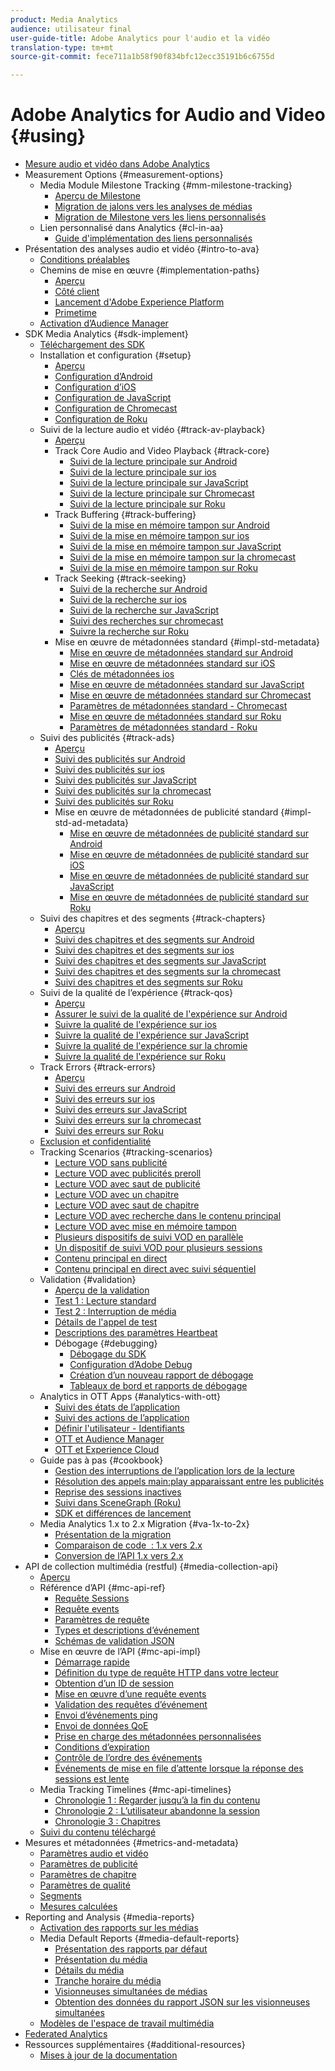 ```yaml
---
product: Media Analytics
audience: utilisateur final
user-guide-title: Adobe Analytics pour l'audio et la vidéo
translation-type: tm+mt
source-git-commit: fece711a1b58f90f834bfc12ecc35191b6c6755d

---
```



# Adobe Analytics for Audio and Video {#using}

+ [Mesure audio et vidéo dans Adobe Analytics](media-overview.md)
+ Measurement Options {#measurement-options}
   + Media Module Milestone Tracking {#mm-milestone-tracking}
      + [Aperçu de Milestone](measurement-options/mm-milestone-tracking/milestone-overview.md)
      + [Migration de jalons vers les analyses de médias](measurement-options/mm-milestone-tracking/migrate-ms-to-va.md)
      + [Migration de Milestone vers les liens personnalisés](measurement-options/mm-milestone-tracking/migrate-ms-to-cl.md)
   + Lien personnalisé dans Analytics {#cl-in-aa}
      + [Guide d'implémentation des liens personnalisés](measurement-options/cl-in-aa/cl-impl-guide.md)
+ Présentation des analyses audio et vidéo {#intro-to-ava}
   + [Conditions préalables](intro-to-ava/prereqs.md)
   + Chemins de mise en œuvre {#implementation-paths}
      + [Aperçu](intro-to-ava/implementation-paths/implementation-paths.md)
      + [Côté client](intro-to-ava/implementation-paths/client-side-path.md)
      + [Lancement d'Adobe Experience Platform](intro-to-ava/implementation-paths/launch-path.md)
      + [Primetime](intro-to-ava/implementation-paths/primetime-path.md)
   + [Activation d’Audience Manager](intro-to-ava/am-enablement.md)
+ SDK Media Analytics {#sdk-implement}
   + [Téléchargement des SDK](sdk-implement/download-sdks.md)
   + Installation et configuration {#setup}
      + [Aperçu](sdk-implement/setup/setup-overview.md)
      + [Configuration d’Android](sdk-implement/setup/set-up-android.md)
      + [Configuration d’iOS](sdk-implement/setup/set-up-ios.md)
      + [Configuration de JavaScript](sdk-implement/setup/set-up-js.md)
      + [Configuration de Chromecast](sdk-implement/setup/set-up-chromecast.md)
      + [Configuration de Roku](sdk-implement/setup/set-up-roku.md)
   + Suivi de la lecture audio et vidéo {#track-av-playback}
      + [Aperçu](sdk-implement/track-av-playback/track-core-overview.md)
      + Track Core Audio and Video Playback {#track-core}
         + [Suivi de la lecture principale sur Android](sdk-implement/track-av-playback/track-core/track-core-android.md)
         + [Suivi de la lecture principale sur ios](sdk-implement/track-av-playback/track-core/track-core-ios.md)
         + [Suivi de la lecture principale sur JavaScript](sdk-implement/track-av-playback/track-core/track-core-js.md)
         + [Suivi de la lecture principale sur Chromecast](sdk-implement/track-av-playback/track-core/track-core-chromecast.md)
         + [Suivi de la lecture principale sur Roku](sdk-implement/track-av-playback/track-core/track-core-roku.md)
      + Track Buffering {#track-buffering}
         + [Suivi de la mise en mémoire tampon sur Android](sdk-implement/track-av-playback/track-buffering/track-buffering-android.md)
         + [Suivi de la mise en mémoire tampon sur ios](sdk-implement/track-av-playback/track-buffering/track-buffering-ios.md)
         + [Suivi de la mise en mémoire tampon sur JavaScript](sdk-implement/track-av-playback/track-buffering/track-buffering-js.md)
         + [Suivi de la mise en mémoire tampon sur la chromecast](sdk-implement/track-av-playback/track-buffering/track-buffering-chromecast.md)
         + [Suivi de la mise en mémoire tampon sur Roku](sdk-implement/track-av-playback/track-buffering/track-buffering-roku.md)
      + Track Seeking {#track-seeking}
         + [Suivi de la recherche sur Android](sdk-implement/track-av-playback/track-seeking/track-seeking-android.md)
         + [Suivi de la recherche sur ios](sdk-implement/track-av-playback/track-seeking/track-seeking-ios.md)
         + [Suivi de la recherche sur JavaScript](sdk-implement/track-av-playback/track-seeking/track-seeking-js.md)
         + [Suivi des recherches sur chromecast](sdk-implement/track-av-playback/track-seeking/track-seeking-chromecast.md)
         + [Suivre la recherche sur Roku](sdk-implement/track-av-playback/track-seeking/track-seeking-roku.md)
      + Mise en œuvre de métadonnées standard {#impl-std-metadata}
         + [Mise en œuvre de métadonnées standard sur Android](sdk-implement/track-av-playback/impl-std-metadata/impl-std-metadata-android.md)
         + [Mise en œuvre de métadonnées standard sur iOS](sdk-implement/track-av-playback/impl-std-metadata/impl-std-metadata-ios.md)
         + [Clés de métadonnées ios](sdk-implement/track-av-playback/impl-std-metadata/ios-metadata-keys.md)
         + [Mise en œuvre de métadonnées standard sur JavaScript](sdk-implement/track-av-playback/impl-std-metadata/impl-std-metadata-js.md)
         + [Mise en œuvre de métadonnées standard sur Chromecast](sdk-implement/track-av-playback/impl-std-metadata/impl-std-metadata-chromecast.md)
         + [Paramètres de métadonnées standard - Chromecast](sdk-implement/track-av-playback/impl-std-metadata/chromecast-metadata.md)
         + [Mise en œuvre de métadonnées standard sur Roku](sdk-implement/track-av-playback/impl-std-metadata/impl-std-metadata-roku.md)
         + [Paramètres de métadonnées standard - Roku](sdk-implement/track-av-playback/impl-std-metadata/roku-metadata.md)
   + Suivi des publicités {#track-ads}
      + [Aperçu](sdk-implement/track-ads/track-ads-overview.md)
      + [Suivi des publicités sur Android](sdk-implement/track-ads/track-ads-android.md)
      + [Suivi des publicités sur ios](sdk-implement/track-ads/track-ads-ios.md)
      + [Suivi des publicités sur JavaScript](sdk-implement/track-ads/track-ads-js.md)
      + [Suivi des publicités sur la chromecast](sdk-implement/track-ads/track-ads-chromecast.md)
      + [Suivi des publicités sur Roku](sdk-implement/track-ads/track-ads-roku.md)
      + Mise en œuvre de métadonnées de publicité standard {#impl-std-ad-metadata}
         + [Mise en œuvre de métadonnées de publicité standard sur Android](sdk-implement/track-ads/impl-std-ad-metadata/impl-std-ad-metadata-android.md)
         + [Mise en œuvre de métadonnées de publicité standard sur iOS](sdk-implement/track-ads/impl-std-ad-metadata/impl-std-ad-metadata-ios.md)
         + [Mise en œuvre de métadonnées de publicité standard sur JavaScript](sdk-implement/track-ads/impl-std-ad-metadata/impl-std-ad-metadata-js.md)
         + [Mise en œuvre de métadonnées de publicité standard sur Roku](sdk-implement/track-ads/impl-std-ad-metadata/impl-std-ad-metadata-roku.md)
   + Suivi des chapitres et des segments {#track-chapters}
      + [Aperçu](sdk-implement/track-chapters/track-chapters-overview.md)
      + [Suivi des chapitres et des segments sur Android](sdk-implement/track-chapters/track-chapters-android.md)
      + [Suivi des chapitres et des segments sur ios](sdk-implement/track-chapters/track-chapters-ios.md)
      + [Suivi des chapitres et des segments sur JavaScript](sdk-implement/track-chapters/track-chapters-js.md)
      + [Suivi des chapitres et des segments sur la chromecast](sdk-implement/track-chapters/track-chapters-chromecast.md)
      + [Suivi des chapitres et des segments sur Roku](sdk-implement/track-chapters/track-chapters-roku.md)
   + Suivi de la qualité de l’expérience {#track-qos}
      + [Aperçu](sdk-implement/track-qos/track-qos-overview.md)
      + [Assurer le suivi de la qualité de l'expérience sur Android](sdk-implement/track-qos/track-qos-android.md)
      + [Suivre la qualité de l'expérience sur ios](sdk-implement/track-qos/track-qos-ios.md)
      + [Suivre la qualité de l'expérience sur JavaScript](sdk-implement/track-qos/track-qos-js.md)
      + [Suivre la qualité de l'expérience sur la chromie](sdk-implement/track-qos/track-qos-chromecast.md)
      + [Suivre la qualité de l'expérience sur Roku](sdk-implement/track-qos/track-qos-roku.md)
   + Track Errors {#track-errors}
      + [Aperçu](sdk-implement/track-errors/track-errors-overview.md)
      + [Suivi des erreurs sur Android](sdk-implement/track-errors/track-errors-android.md)
      + [Suivi des erreurs sur ios](sdk-implement/track-errors/track-errors-ios.md)
      + [Suivi des erreurs sur JavaScript](sdk-implement/track-errors/track-errors-js.md)
      + [Suivi des erreurs sur la chromecast](sdk-implement/track-errors/track-errors-chromecast.md)
      + [Suivi des erreurs sur Roku](sdk-implement/track-errors/track-errors-roku.md)
   + [Exclusion et confidentialité](sdk-implement/opt-out-privacy.md)
   + Tracking Scenarios {#tracking-scenarios}
      + [Lecture VOD sans publicité](sdk-implement/tracking-scenarios/vod-no-intrs-details.md)
      + [Lecture VOD avec publicités preroll](sdk-implement/tracking-scenarios/vod-preroll-ads.md)
      + [Lecture VOD avec saut de publicité](sdk-implement/tracking-scenarios/vod-skipped-ads.md)
      + [Lecture VOD avec un chapitre](sdk-implement/tracking-scenarios/vod-one-chapter.md)
      + [Lecture VOD avec saut de chapitre](sdk-implement/tracking-scenarios/vod-skipped-chapter.md)
      + [Lecture VOD avec recherche dans le contenu principal](sdk-implement/tracking-scenarios/vod-seeking.md)
      + [Lecture VOD avec mise en mémoire tampon](sdk-implement/tracking-scenarios/vod-buffering.md)
      + [Plusieurs dispositifs de suivi VOD en parallèle](sdk-implement/tracking-scenarios/vod-multi-trackers.md)
      + [Un dispositif de suivi VOD pour plusieurs sessions](sdk-implement/tracking-scenarios/vod-multi-track-one-session.md)
      + [Contenu principal en direct](sdk-implement/tracking-scenarios/live-main-content.md)
      + [Contenu principal en direct avec suivi séquentiel](sdk-implement/tracking-scenarios/live-sequential.md)
   + Validation {#validation}
      + [Aperçu de la validation](sdk-implement/validation/validation-overview.md)
      + [Test 1 : Lecture standard](sdk-implement/validation/test1-standard-playback.md)
      + [Test 2 : Interruption de média](sdk-implement/validation/test2-media-interrupt.md)
      + [Détails de l'appel de test](sdk-implement/validation/test-call-details.md)
      + [Descriptions des paramètres Heartbeat](sdk-implement/validation/heartbeat-params.md)
      + Débogage {#debugging}
         + [Débogage du SDK](sdk-implement/validation/debugging/sdk-debugging.md)
         + [Configuration d’Adobe Debug](sdk-implement/validation/debugging/config-adobe-debug.md)
         + [Création d’un nouveau rapport de débogage](sdk-implement/validation/debugging/create-new-debug-report.md)
         + [Tableaux de bord et rapports de débogage](sdk-implement/validation/debugging/debug-dash-repts.md)
   + Analytics in OTT Apps {#analytics-with-ott}
      + [Suivi des états de l’application](sdk-implement/analytics-with-ott/track-app-states.md)
      + [Suivi des actions de l’application](sdk-implement/analytics-with-ott/track-app-actions.md)
      + [Définir l'utilisateur - Identifiants](sdk-implement/analytics-with-ott/set-user-ids.md)
      + [OTT et Audience Manager](sdk-implement/analytics-with-ott/ott-am.md)
      + [OTT et Experience Cloud](sdk-implement/analytics-with-ott/ott-experience-cloud.md)
   + Guide pas à pas {#cookbook}
      + [Gestion des interruptions de l’application lors de la lecture](sdk-implement/cookbook/app-interrupts.md)
      + [Résolution des appels main:play apparaissant entre les publicités](sdk-implement/cookbook/fix-ad-play-ad.md)
      + [Reprise des sessions inactives](sdk-implement/cookbook/resuming-inactive.md)
      + [Suivi dans SceneGraph (Roku)](sdk-implement/cookbook/sdk-track-scenegraph.md)
      + [SDK et différences de lancement](sdk-implement/cookbook/sdk-vs-launch-qoe.md)
   + Media Analytics 1.x to 2.x Migration {#va-1x-to-2x}
      + [Présentation de la migration](sdk-implement/va-1x-to-2x/mig-1x-2x-overview.md)
      + [Comparaison de code  : 1.x vers 2.x](sdk-implement/va-1x-to-2x/code-comparison-1x-2x.md)
      + [Conversion de l’API 1.x vers 2.x](sdk-implement/va-1x-to-2x/1x-2x-api-change.md)
+ API de collection multimédia (restful) {#media-collection-api}
   + [Aperçu](media-collection-api/mc-api-overview.md)
   + Référence d’API {#mc-api-ref}
      + [Requête Sessions](media-collection-api/mc-api-ref/mc-api-sessions-req.md)
      + [Requête events](media-collection-api/mc-api-ref/mc-api-events-req.md)
      + [Paramètres de requête](media-collection-api/mc-api-ref/mc-api-req-params.md)
      + [Types et descriptions d’événement](media-collection-api/mc-api-ref/mc-api-event-types.md)
      + [Schémas de validation JSON](media-collection-api/mc-api-ref/mc-api-json-validation.md)
   + Mise en œuvre de l’API {#mc-api-impl}
      + [Démarrage rapide](media-collection-api/mc-api-impl/mc-api-quick-start.md)
      + [Définition du type de requête HTTP dans votre lecteur](media-collection-api/mc-api-impl/mc-api-set-http-req.md)
      + [Obtention d’un ID de session](media-collection-api/mc-api-impl/mc-api-obtain-sid.md)
      + [Mise en œuvre d’une requête events](media-collection-api/mc-api-impl/mc-api-impl-events-req.md)
      + [Validation des requêtes d’événement](media-collection-api/mc-api-impl/mc-api-validate-reqs.md)
      + [Envoi d’événements ping](media-collection-api/mc-api-impl/mc-api-sed-pings.md)
      + [Envoi de données QoE](media-collection-api/mc-api-impl/mc-api-sending-qoe.md)
      + [Prise en charge des métadonnées personnalisées](media-collection-api/mc-api-impl/mc-api-custom-meta.md)
      + [Conditions d’expiration](media-collection-api/mc-api-impl/mc-api-timeout.md)
      + [Contrôle de l’ordre des événements](media-collection-api/mc-api-impl/mc-api-ctrl-order.md)
      + [Événements de mise en file d’attente lorsque la réponse des sessions est lente](media-collection-api/mc-api-impl/mc-api-queuing.md)
   + Media Tracking Timelines {#mc-api-timelines}
      + [Chronologie 1 : Regarder jusqu’à la fin du contenu](media-collection-api/mc-api-timelines/mc-api-timeline-1.md)
      + [Chronologie 2 : L’utilisateur abandonne la session](media-collection-api/mc-api-timelines/mc-api-timeline-2.md)
      + [Chronologie 3 : Chapitres](media-collection-api/mc-api-timelines/mc-api-timeline-3.md)
   + [Suivi du contenu téléchargé](media-collection-api/track-downloaded-content.md)
+ Mesures et métadonnées {#metrics-and-metadata}
   + [Paramètres audio et vidéo](metrics-and-metadata/audio-video-parameters.md)
   + [Paramètres de publicité](metrics-and-metadata/ad-parameters.md)
   + [Paramètres de chapitre](metrics-and-metadata/chapter-parameters.md)
   + [Paramètres de qualité](metrics-and-metadata/quality-parameters.md)
   + [Segments](metrics-and-metadata/segments.md)
   + [Mesures calculées](metrics-and-metadata/calculated-metrics.md)
+ Reporting and Analysis {#media-reports}
   + [Activation des rapports sur les médias](media-reports/media-reports-enable.md)
   + Media Default Reports {#media-default-reports}
      + [Présentation des rapports par défaut](media-reports/media-default-reports/default-reports-overview.md)
      + [Présentation du média](media-reports/media-default-reports/media-reports-overview.md)
      + [Détails du média](media-reports/media-default-reports/media-reports-detail.md)
      + [Tranche horaire du média](media-reports/media-default-reports/media-reports-daypart.md)
      + [Visionneuses simultanées de médias](media-reports/media-default-reports/media-concurrent-viewers.md)
      + [Obtention des données du rapport JSON sur les visionneuses simultanées](media-reports/media-default-reports/get-concurrent-json.md)
   + [Modèles de l'espace de travail multimédia](media-reports/media-workspace-templates.md)
+ [Federated Analytics](federated-analytics.md)
+ Ressources supplémentaires {#additional-resources}
   + [Mises à jour de la documentation](additional-resources/doc-updates.md)
